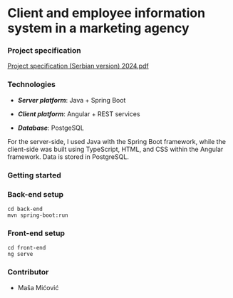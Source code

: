 # Client and employee information system in a marketing agency

### Project specification

[Project specification (Serbian version) 2024.pdf](https://github.com/user-attachments/files/16378414/Specifikacija.projekta.BSEP.2024.pdf)

### Technologies
* ***Server platform***: Java + Spring Boot

* ***Client platform***: Angular + REST services

* ***Database***: PostgeSQL

For the server-side, I used Java with the Spring Boot framework, while the client-side was built using TypeScript, HTML, and CSS within the Angular framework. 
Data is stored in PostgreSQL.

### Getting started

### Back-end setup
```
cd back-end
mvn spring-boot:run
```

### Front-end setup
```
cd front-end
ng serve
```

### Contributor
* Maša Mićović